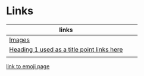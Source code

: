 # Links

| links                                                        |   |   |
| ------------------------------------------------------------ | - | - |
| [Images](./images.md)                                        |   |   |
| [Heading 1 used as a title point links here](./headings.md)  |   |   |
|                                                              |   |   |



[link to emoji page](../directives/emoji.md)
